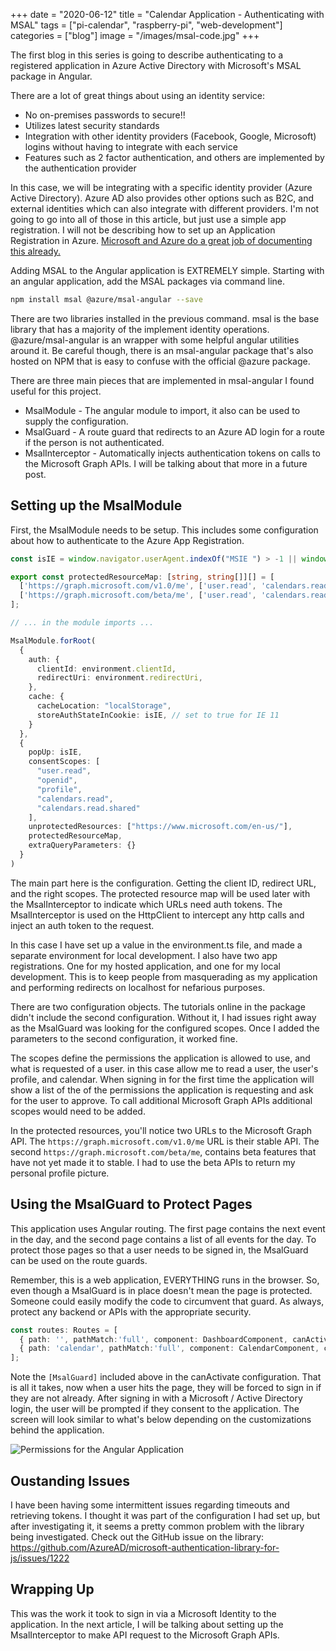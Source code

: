 +++
date = "2020-06-12"
title = "Calendar Application - Authenticating with MSAL"
tags = ["pi-calendar", "raspberry-pi", "web-development"]
categories = ["blog"]
image = "/images/msal-code.jpg"
+++

The first blog in this series is going to describe authenticating to a registered application in Azure Active Directory with Microsoft's MSAL package in Angular.

There are a lot of great things about using an identity service:
* No on-premises passwords to secure!!
* Utilizes latest security standards
* Integration with other identity providers (Facebook, Google, Microsoft) logins without having to integrate with each service
* Features such as 2 factor authentication, and others are implemented by the authentication provider

In this case, we will be integrating with a specific identity provider (Azure Active Directory).  Azure AD also provides other options such as B2C, and external identities which can also integrate with different providers.  I'm not going to go into all of those in this article, but just use a simple app registration.  I will not be describing how to set up an Application Registration in Azure.  [Microsoft and Azure do a great job of documenting this already.](https://docs.microsoft.com/en-us/azure/active-directory/develop/quickstart-register-app)

Adding MSAL to the Angular application is EXTREMELY simple.  Starting with an angular application, add the MSAL packages via command line.

```bash
npm install msal @azure/msal-angular --save
```

There are two libraries installed in the previous command.  msal is the base library that has a majority of the implement identity operations.  @azure/msal-angular is an wrapper with some helpful angular utilities around it.  Be careful though, there is an msal-angular package that's also hosted on NPM that is easy to confuse with the official @azure package.

There are three main pieces that are implemented in msal-angular I found useful for this project.

* MsalModule - The angular module to import, it also can be used to supply the configuration.
* MsalGuard - A route guard that redirects to an Azure AD login for a route if the person is not authenticated.
* MsalInterceptor - Automatically injects authentication tokens on calls to the Microsoft Graph APIs.  I will be talking about that more in a future post.

## Setting up the MsalModule

First, the MsalModule needs to be setup.  This includes some configuration about how to authenticate to the Azure App Registration.

```typescript
const isIE = window.navigator.userAgent.indexOf("MSIE ") > -1 || window.navigator.userAgent.indexOf("Trident/") > -1;

export const protectedResourceMap: [string, string[]][] = [
  ['https://graph.microsoft.com/v1.0/me', ['user.read', 'calendars.read', 'calendars.read.shared']],
  ['https://graph.microsoft.com/beta/me', ['user.read', 'calendars.read', 'calendars.read.shared']]
];

// ... in the module imports ...

MsalModule.forRoot(
  {
    auth: {
      clientId: environment.clientId,
      redirectUri: environment.redirectUri,
    },
    cache: {
      cacheLocation: "localStorage",
      storeAuthStateInCookie: isIE, // set to true for IE 11
    }
  },
  {
    popUp: isIE,   
    consentScopes: [
      "user.read",
      "openid",
      "profile",
      "calendars.read",
      "calendars.read.shared"
    ],
    unprotectedResources: ["https://www.microsoft.com/en-us/"],
    protectedResourceMap,
    extraQueryParameters: {}
  }
)
```

The main part here is the configuration.  Getting the client ID, redirect URL, and the right scopes.  The protected resource map will be used later with the MsalInterceptor to indicate which URLs need auth tokens.  The MsalInterceptor is used on the HttpClient to intercept any http calls and inject an auth token to the request.

In this case I have set up a value in the environment.ts file, and made a separate environment for local development.  I also have two app registrations.  One for my hosted application, and one for my local development.  This is to keep people from masquerading as my application and performing redirects on localhost for nefarious purposes.

There are two configuration objects. The tutorials online in the package didn't include the second  configuration. Without it, I had issues right away as the MsalGuard was looking for the configured scopes.  Once I added the parameters to the second configuration, it worked fine.

The scopes define the permissions the application is allowed to use, and what is requested of a user. in this case allow me to read a user, the user's profile, and calendar.  When signing in for the first time the application will show a list of the of the permissions the application is requesting and ask for the user to approve.  To call additional Microsoft Graph APIs additional scopes would need to be added.

In the protected resources, you'll notice two URLs to the Microsoft Graph API.  The ```https://graph.microsoft.com/v1.0/me``` URL is their stable API.   The second ```https://graph.microsoft.com/beta/me```, contains beta features that have not yet made it to stable.  I had to use the beta APIs to return my personal profile picture.

## Using the MsalGuard to Protect Pages

This application uses Angular routing.  The first page contains the next event in the day, and the second page contains a list of all events for the day.  To protect those pages so that a user needs to be signed in, the MsalGuard can be used on the route guards.

Remember, this is a web application, EVERYTHING runs in the browser.  So, even though a MsalGuard is in place doesn't mean the page is protected.  Someone could easily modify the code to circumvent that guard.  As always, protect any backend or APIs with the appropriate security.

```typescript
const routes: Routes = [
  { path: '', pathMatch:'full', component: DashboardComponent, canActivate: [MsalGuard] },
  { path: 'calendar', pathMatch:'full', component: CalendarComponent, canActivate: [MsalGuard]}
];
```

Note the ```[MsalGuard]``` included above in the canActivate configuration.  That is all it takes, now when a user hits the page, they will be forced to sign in if they are not already.  After signing in with a Microsoft / Active Directory login, the user will be prompted if they consent to the application.  The screen will look similar to what's below depending on the customizations behind the application.

![Permissions for the Angular Application](/images/calendar-application-permissions.jpg)

## Oustanding Issues

I have been having some intermittent issues regarding timeouts and retrieving tokens.  I thought it was part of the configuration I had set up, but after investigating it, it seems a pretty common problem with the library being investigated.  Check out the GitHub issue on the library: https://github.com/AzureAD/microsoft-authentication-library-for-js/issues/1222

## Wrapping Up

This was the work it took to sign in via a Microsoft Identity to the application.  In the next article, I will be talking about setting up the MsalInterceptor to make API request to the Microsoft Graph APIs.
